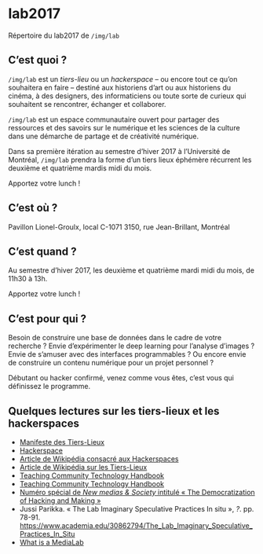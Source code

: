 # lab2017

Répertoire du lab2017 de `/img/lab`

## C’est quoi ?

`/img/lab` est un *tiers-lieu* ou un *hackerspace* – ou encore tout ce qu’on souhaitera en faire – destiné aux historiens d’art ou aux historiens du cinéma, à des designers, des informaticiens ou toute sorte de curieux qui souhaitent se rencontrer, échanger et collaborer.

`/img/lab` est un espace communautaire ouvert pour partager des ressources et des savoirs sur le numérique et les sciences de la culture dans une démarche de partage et de créativité numérique.

Dans sa première itération au semestre d’hiver 2017 à l’Université de Montréal, `/img/lab` prendra la forme d’un tiers lieux éphémère récurrent les deuxième et quatrième mardis midi du mois.

Apportez votre lunch !

## C’est où ?

Pavillon Lionel-Groulx, local C-1071
3150, rue Jean-Brillant, Montréal

## C’est quand ?

Au semestre d’hiver 2017, les deuxième et quatrième mardi midi du mois, de 11h30 à 13h.

Apportez votre lunch !

## C’est pour qui ?

Besoin de construire une base de données dans le cadre de votre recherche ? Envie d’expérimenter le deep learning pour l’analyse d’images ? Envie de s’amuser avec des interfaces programmables ? Ou encore envie de construire un contenu numérique pour un projet personnel ?

Débutant ou hacker confirmé, venez comme vous êtes, c’est vous qui définissez le programme.


## Quelques lectures sur les tiers-lieux et les hackerspaces

- [Manifeste des Tiers-Lieux](http://movilab.org/index.php?title=Le_manifeste_des_Tiers_Lieux)
- [Hackerspace](https://wiki.hackerspaces.org/Hackerspaces)
- [Article de Wikipédia consacré aux Hackerspaces](https://fr.wikipedia.org/wiki/Hackerspace)
- [Article de Wikipédia sur les Tiers-Lieux](https://fr.wikipedia.org/wiki/Tiers-lieu)
- [Teaching Community Technology Handbook](https://www.alliedmedia.org/news/2016/11/16/introducing-“teaching-community-technology-handbook”)
- [Teaching Community Technology Handbook](http://detroitcommunitytech.org/teachcommtech)
- [Numéro spécial de *New medias & Society* intitulé « The Democratization of Hacking and Making »](http://journals.sagepub.com/toc/nmsa/18/4)
- Jussi Parikka. « The Lab Imaginary Speculative Practices In situ », *?*. pp. 78-91. https://www.academia.edu/30862794/The_Lab_Imaginary_Speculative_Practices_In_Situ
- [What is a MediaLab](https://whatisamedialab.com)
